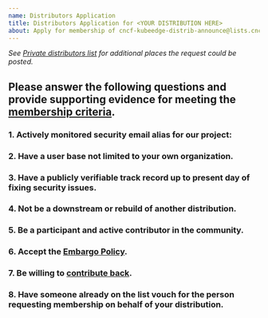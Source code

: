 ```yaml
---
name: Distributors Application
title: Distributors Application for <YOUR DISTRIBUTION HERE>
about: Apply for membership of cncf-kubeedge-distrib-announce@lists.cncf.io
---
```


_See [Private distributors list](https://github.com/kubeedge/community/blob/master/team-security/private-distributors-list.md#request-to-join) for additional places the request could be posted._

## **Please answer the following questions and provide supporting evidence for meeting the [membership criteria](https://github.com/kubeedge/community/blob/master/team-security/private-distributors-list.md#membership-criteria).**

### 1. **Actively monitored security email alias for our project:**


### 2. **Have a user base not limited to your own organization.**


### 3. **Have a publicly verifiable track record up to present day of fixing security issues.**


### 4. **Not be a downstream or rebuild of another distribution.**


### 5. **Be a participant and active contributor in the community.**


### 6. **Accept the [Embargo Policy](https://github.com/kubeedge/community/blob/master/team-security/private-distributors-list.md#embargo-policy).**


### 7. **Be willing to [contribute back](https://github.com/kubeedge/community/blob/master/team-security/private-distributors-list.md#contributing-back).**


### 8. **Have someone already on the list vouch for the person requesting membership on behalf of your distribution.**

